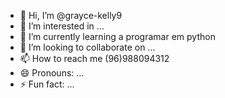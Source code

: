 - 👋 Hi, I’m @grayce-kelly9
- 👀 I’m interested in ...
- 🌱 I’m currently learning a programar em python
- 💞️ I’m looking to collaborate on ...
- 📫 How to reach me (96)988094312 
- 😄 Pronouns: ...
- ⚡ Fun fact: ...

<!---
grayce-kelly9/grayce-kelly9 is a ✨ special ✨ repository because its `README.md` (this file) appears on your GitHub profile.
You can click the Preview link to take a look at your changes.
--->
